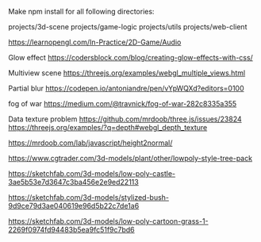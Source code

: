 Make npm install for all following directories:

projects/3d-scene
projects/game-logic
projects/utils
projects/web-client


https://learnopengl.com/In-Practice/2D-Game/Audio

Glow effect
https://codersblock.com/blog/creating-glow-effects-with-css/


Multiview scene
https://threejs.org/examples/webgl_multiple_views.html

Partial blur
https://codepen.io/antoniandre/pen/vYpWQXd?editors=0100

fog of war
https://medium.com/@travnick/fog-of-war-282c8335a355

Data texture problem
https://github.com/mrdoob/three.js/issues/23824
https://threejs.org/examples/?q=depth#webgl_depth_texture

https://mrdoob.com/lab/javascript/height2normal/

https://www.cgtrader.com/3d-models/plant/other/lowpoly-style-tree-pack

https://sketchfab.com/3d-models/low-poly-castle-3ae5b53e7d3647c3ba456e2e9ed22113

https://sketchfab.com/3d-models/stylized-bush-9d9ce79d3ae040619e96d5b22c7de1a6

https://sketchfab.com/3d-models/low-poly-cartoon-grass-1-2269f0974fd94483b5ea9fc51f9c7bd6
